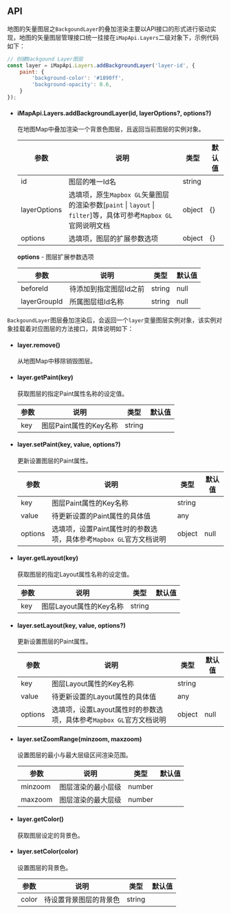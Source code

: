 ## API

地图的矢量图层之`BackgoundLayer`的叠加渲染主要以API接口的形式进行驱动实现，地图的矢量图层管理接口统一挂接在`iMapApi.Layers`二级对象下，示例代码如下：

```javascript
// 创建Backgound Layer图层
const layer = iMapApi.Layers.addBackgroundLayer('layer-id', {
	paint: {
		'background-color': '#1890ff',
		'background-opacity': 0.6,
	}
});
```

- #### iMapApi.Layers.addBackgroundLayer(id, layerOptions?, options?)
	在地图Map中叠加渲染一个背景色图层，且返回当前图层的实例对象。

	| 参数 | 说明 | 类型 | 默认值 |
	| --- | --- | --- | --- |
	| id | 图层的唯一Id名 | string |
	| layerOptions | 选填项，原生`Mapbox GL`矢量图层的渲染参数[`paint` \| `layout` \| `filter`]等，具体可参考`Mapbox GL`官网说明文档 | object | {} |
	| options | 选填项，图层的扩展参数选项 | object | {} |

	**options** - 图层扩展参数选项

	| 参数 | 说明 | 类型 | 默认值 |
	| --- | --- | --- | --- |
	| beforeId | 待添加到指定图层Id之前 | string | null |
	| layerGroupId | 所属图层组Id名称 | string | null |

`BackgoundLayer`图层叠加渲染后，会返回一个`layer`变量图层实例对象，该实例对象挂载着对应图层的方法接口，具体说明如下：

- #### layer.remove()
  从地图Map中移除销毁图层。

- #### layer.getPaint(key)
  获取图层的指定Paint属性名称的设定值。

	| 参数 | 说明 | 类型 | 默认值 |
	| --- | --- | --- | --- |
	| key | 图层Paint属性的Key名称 | string |

- #### layer.setPaint(key, value, options?)
  更新设置图层的Paint属性。

	| 参数 | 说明 | 类型 | 默认值 |
	| --- | --- | --- | --- |
	| key | 图层Paint属性的Key名称 | string |
	| value | 待更新设置的Paint属性的具体值 | any |
	| options | 选填项，设置Paint属性时的参数选项，具体参考`Mapbox GL`官方文档说明 | object | null |

- #### layer.getLayout(key)
  获取图层的指定Layout属性名称的设定值。

	| 参数 | 说明 | 类型 | 默认值 |
	| --- | --- | --- | --- |
	| key | 图层Layout属性的Key名称 | string |

- #### layer.setLayout(key, value, options?)
  更新设置图层的Paint属性。

	| 参数 | 说明 | 类型 | 默认值 |
	| --- | --- | --- | --- |
	| key | 图层Layout属性的Key名称 | string |
	| value | 待更新设置的Layout属性的具体值 | any |
	| options | 选填项，设置Layout属性时的参数选项，具体参考`Mapbox GL`官方文档说明 | object | null |

- #### layer.setZoomRange(minzoom, maxzoom)
  设置图层的最小与最大层级区间渲染范围。

	| 参数 | 说明 | 类型 | 默认值 |
	| --- | --- | --- | --- |
	| minzoom | 图层渲染的最小层级 | number |
	| maxzoom | 图层渲染的最大层级 | number |

- #### layer.getColor()
  获取图层设定的背景色。

- #### layer.setColor(color)
  设置图层的背景色。

	| 参数 | 说明 | 类型 | 默认值 |
	| --- | --- | --- | --- |
	| color | 待设置背景图层的背景色 | string |
